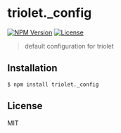 # triolet._config
[![NPM Version](http://img.shields.io/npm/v/triolet._config.svg?style=flat-square)](https://www.npmjs.org/package/triolet._config)
[![License](http://img.shields.io/badge/license-MIT-brightgreen.svg?style=flat-square)](http://mohayonao.mit-license.org/)
> default configuration for triolet

## Installation

```
$ npm install triolet._config
```

## License

MIT
